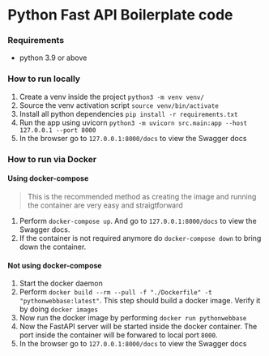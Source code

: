 # Python Fast API Boilerplate code

### Requirements
* python 3.9 or above

### How to run locally
1. Create a venv inside the project `python3 -m venv venv/`
1. Source the venv activation script `source venv/bin/activate`
1. Install all python dependencies `pip install -r requirements.txt`
1. Run the app using uvicorn `python3 -m uvicorn src.main:app --host 127.0.0.1 --port 8000`
1. In the browser go to `127.0.0.1:8000/docs` to view the Swagger docs

### How to run via Docker
#### Using docker-compose
> This is the recommended method as creating the image and running the container are very easy and straigtforward

1. Perform `docker-compose up`. And go to `127.0.0.1:8000/docs` to view the Swagger docs.
1. If the container is not required anymore do `docker-compose down` to bring down the container.

#### Not using docker-compose
1. Start the docker daemon
1. Perform `docker build --rm --pull -f "./Dockerfile" -t "pythonwebbase:latest"`. This step should build a docker image. Verify it by doing `docker images`
1. Now run the docker image by performing `docker run pythonwebbase`
1. Now the FastAPI server will be started inside the docker container. The port inside the container will be forwared to local port `8000`.
1. In the browser go to `127.0.0.1:8000/docs` to view the Swagger docs
